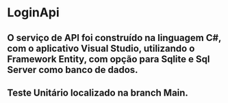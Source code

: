 # LoginApi
## O serviço de API foi construído na linguagem C#, com o aplicativo Visual Studio, utilizando o Framework Entity, com opção para Sqlite e Sql Server como banco de dados.
## Teste Unitário localizado na branch Main.


